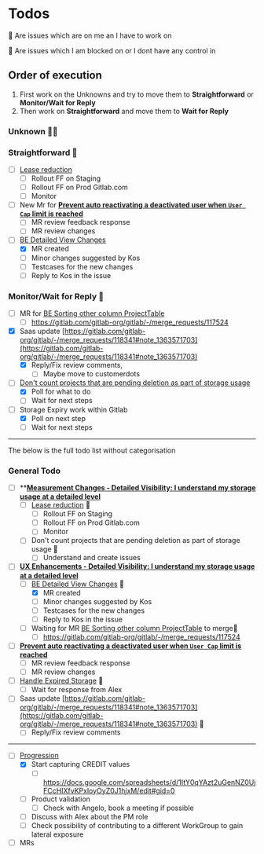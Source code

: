 # Todos

🎯 Are issues which are on me an I have to work on

🏓 Are issues which I am blocked on or I dont have any control in

## Order of execution

1. First work on the Unknowns and try to move them to **Straightforward** or **Monitor/Wait for Reply**
2. Then work on **Straightforward** and move them to **Wait for Reply**

### Unknown 🎯🌀

### Straightforward 🎯

- [ ]  [Lease reduction](https://gitlab.com/gitlab-org/gitlab/-/issues/370251)
    - [ ]  Rollout FF on Staging
    - [ ]  Rollout FF on Prod Gitlab.com
    - [ ]  Monitor
- [ ]  New Mr for ****[Prevent auto reactivating a deactivated user when `User Cap` limit is reached](https://gitlab.com/gitlab-org/gitlab/-/issues/382147)****
    - [ ]  MR review feedback response
    - [ ]  MR review changes
- [ ]  [BE Detailed View Changes](https://gitlab.com/gitlab-org/gitlab/-/issues/406264)
    - [x]  MR created
    - [ ]  Minor changes suggested by Kos
    - [ ]  Testcases for the new changes
    - [ ]  Reply to Kos in the issue

### Monitor/Wait for Reply 🏓

- [ ]  MR for [BE Sorting other column ProjectTable](https://gitlab.com/gitlab-org/gitlab/-/issues/389424)
    - [ ]  https://gitlab.com/gitlab-org/gitlab/-/merge_requests/117524
- [x]  Saas update [https://gitlab.com/gitlab-org/gitlab/-/merge_requests/118341#note_1363571703](https://gitlab.com/gitlab-org/gitlab/-/merge_requests/118341#note_1363571703)
    - [x]  Reply/Fix review comments,
        - [ ]  Maybe move to customerdots
- [ ]  [Don't count projects that are pending deletion as part of storage usage](https://gitlab.com/gitlab-org/gitlab/-/issues/370178#note_1376980211)
    - [x]  Poll for what to do
    - [ ]  Wait for next steps
- [ ]  Storage Expiry work within Gitlab
    - [x]  Poll on next step
    - [ ]  Wait for next steps

___________________________________________________________________________________

The below is the full todo list without categorisation

### General Todo

- [ ]  ****[Measurement Changes - Detailed Visibility: I understand my storage usage at a detailed level](https://gitlab.com/groups/gitlab-org/-/epics/10101)**
    - [ ]  [Lease reduction](https://gitlab.com/gitlab-org/gitlab/-/issues/370251) 🎯
        - [ ]  Rollout FF on Staging
        - [ ]  Rollout FF on Prod Gitlab.com
        - [ ]  Monitor
    - [ ]  Don't count projects that are pending deletion as part of storage usage 🏓
        - [ ]  Understand and create issues
- [ ]  ****[UX Enhancements - Detailed Visibility: I understand my storage usage at a detailed level](https://gitlab.com/groups/gitlab-org/-/epics/10097)****
    - [ ]  [BE Detailed View Changes](https://gitlab.com/gitlab-org/gitlab/-/issues/406264) 🎯
        - [x]  MR created
        - [ ]  Minor changes suggested by Kos
        - [ ]  Testcases for the new changes
        - [ ]  Reply to Kos in the issue
    - [ ]  Waiting for MR [BE Sorting other column ProjectTable](https://gitlab.com/gitlab-org/gitlab/-/issues/389424) to merge🏓
        - [ ]  https://gitlab.com/gitlab-org/gitlab/-/merge_requests/117524
- [ ]  ****[Prevent auto reactivating a deactivated user when `User Cap` limit is reached](https://gitlab.com/gitlab-org/gitlab/-/issues/382147)****
    - [ ]  MR review feedback response
    - [ ]  MR review changes
- [ ]  [Handle Expired Storage](https://gitlab.com/gitlab-org/customers-gitlab-com/-/issues/1705#note_1322922066) 🏓
    - [ ]  Wait for response from Alex
- [ ]  Saas update [https://gitlab.com/gitlab-org/gitlab/-/merge_requests/118341#note_1363571703](https://gitlab.com/gitlab-org/gitlab/-/merge_requests/118341#note_1363571703) 🏓
    - [ ]  Reply/Fix review comments

___________________________________________________________________________________

- [ ]  [Progression](https://gitlab.com/suraj_tripathy/progressiontracker/-/issues/1)
    - [x]  Start capturing CREDIT values
        - [ ]  https://docs.google.com/spreadsheets/d/1ItY0qYAzt2uGenNZ0UjFCcHIXfvKPxloyOyZ0J1hjxM/edit#gid=0
    - [ ]  Product validation
        - [ ]  Check with Angelo, book a meeting if possible
    - [ ]  Discuss with Alex about the PM role
    - [ ]  Check possibility of contributing to a different WorkGroup to gain lateral exposure
- [ ]  MRs

